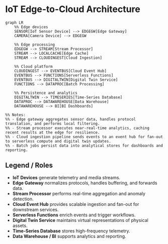 # IoT Edge-to-Cloud Architecture

```mermaid
graph LR
    %% Edge devices
    SENSOR[IoT Sensor Device] --> EDGEGW[Edge Gateway]
    CAMERA[Camera Device] --> EDGEGW

    %% Edge processing
    EDGEGW --> STREAM[Stream Processor]
    STREAM --> LOCALCACHE[Edge Cache]
    STREAM --> CLOUDINGEST[Cloud Ingestion]

    %% Cloud platform
    CLOUDINGEST --> EVENTBUS[Cloud Event Hub]
    EVENTBUS --> FUNCTIONS[Serverless Functions]
    EVENTBUS --> DIGITALTWIN[Digital Twin Service]
    FUNCTIONS --> DATAPROC[Batch Processing]

    %% Persistence and analytics
    DIGITALTWIN --> TIMESERIES[Time-Series Database]
    DATAPROC --> DATAWAREHOUSE[Data Warehouse]
    DATAWAREHOUSE --> BI[BI Dashboards]

%% Notes:
%% - Edge gateway aggregates sensor data, handles protocol translation, and performs local filtering.
%% - Stream processor executes near-real-time analytics, caching recent results at the edge for resilience.
%% - Cloud ingestion pipeline sends events to an event hub for fan-out to serverless compute and digital twin updates.
%% - Batch jobs persist data into analytical stores for dashboards and reporting.
```

## Legend / Roles

- **IoT Devices** generate telemetry and media streams.
- **Edge Gateway** normalizes protocols, handles buffering, and forwards data.
- **Stream Processor** performs real-time aggregation and anomaly detection.
- **Cloud Event Hub** provides scalable ingestion and fan-out for downstream services.
- **Serverless Functions** enrich events and trigger workflows.
- **Digital Twin Service** maintains virtual representations of physical assets.
- **Time-Series Database** stores high-frequency telemetry.
- **Data Warehouse / BI** supports analytics and reporting.
